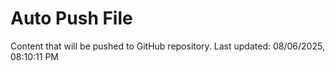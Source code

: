 # Auto Push File

Content that will be pushed to GitHub repository.
Last updated: 08/06/2025, 08:10:11 PM
